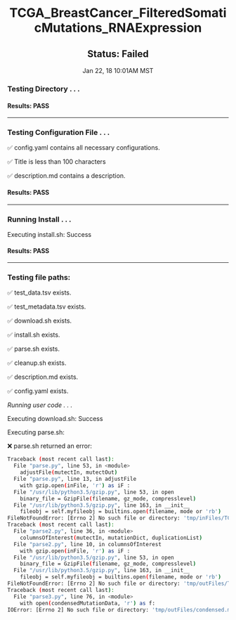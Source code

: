 <h1><center>TCGA_BreastCancer_FilteredSomaticMutations_RNAExpression</center></h1>
<h2><center> Status: Failed </center></h2>
<center>Jan 22, 18 10:01AM MST</center>


### Testing Directory . . .

#### Results: PASS
---
### Testing Configuration File . . .

&#9989;	config.yaml contains all necessary configurations.

&#9989;	Title is less than 100 characters

&#9989;	description.md contains a description.

#### Results: PASS
---
### Running Install . . .

Executing install.sh: Success

#### Results: PASS
---

### Testing file paths:

&#9989;	test_data.tsv exists.

&#9989;	test_metadata.tsv exists.

&#9989;	download.sh exists.

&#9989;	install.sh exists.

&#9989;	parse.sh exists.

&#9989;	cleanup.sh exists.

&#9989;	description.md exists.

&#9989;	config.yaml exists.

*Running user code . . .*

Executing download.sh: Success

Executing parse.sh: 

&#10060;	parse.sh returned an error:
~~~bash
Traceback (most recent call last):
  File "parse.py", line 53, in <module>
    adjustFile(mutectIn, mutectOut)
  File "parse.py", line 13, in adjustFile
    with gzip.open(inFile, 'r') as iF :
  File "/usr/lib/python3.5/gzip.py", line 53, in open
    binary_file = GzipFile(filename, gz_mode, compresslevel)
  File "/usr/lib/python3.5/gzip.py", line 163, in __init__
    fileobj = self.myfileobj = builtins.open(filename, mode or 'rb')
FileNotFoundError: [Errno 2] No such file or directory: 'tmp/inFiles/TCGA.BRCA.mutect.c6a029e5-0ea3-410d-9e67-360bdfee2914.DR-7.0.somatic.maf.gz'
Traceback (most recent call last):
  File "parse2.py", line 36, in <module>
    columnsOfInterest(mutectIn, mutationDict, duplicationList)
  File "parse2.py", line 10, in columnsOfInterest
    with gzip.open(inFile, 'r') as iF :
  File "/usr/lib/python3.5/gzip.py", line 53, in open
    binary_file = GzipFile(filename, gz_mode, compresslevel)
  File "/usr/lib/python3.5/gzip.py", line 163, in __init__
    fileobj = self.myfileobj = builtins.open(filename, mode or 'rb')
FileNotFoundError: [Errno 2] No such file or directory: 'tmp/outFiles/TCGA.BRCA.mutect.c6a029e5-0ea3-410d-9e67-360bdfee2914.DR-7.0.somatic_adjusted.maf.gz'
Traceback (most recent call last):
  File "parse3.py", line 76, in <module>
    with open(condensedMutationData, 'r') as f:
IOError: [Errno 2] No such file or directory: 'tmp/outFiles/condensed.maf'
~~~

